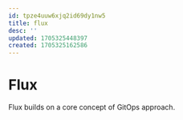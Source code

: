 ```yaml
---
id: tpze4uuw6xjq2id69dy1nw5
title: flux
desc: ''
updated: 1705325448397
created: 1705325162586
---
```


# Flux
Flux builds on a core concept of GitOps approach. 
